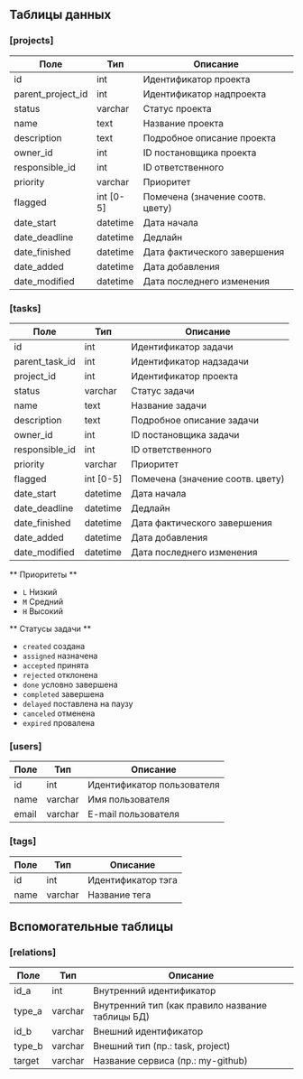 ## Таблицы данных

### [projects]

| Поле              | Тип        | Описание                             |
| ----------------- | ---------- | ------------------------------------ |
| id                | int        | Идентификатор проекта                |
| parent_project_id | int        | Идентификатор надпроекта             |
| status            | varchar    | Статус проекта                       |
| name              | text       | Название проекта                     |
| description       | text       | Подробное описание проекта           |
| owner_id          | int        | ID постановщика проекта              |
| responsible_id    | int        | ID ответственного                    |
| priority          | varchar    | Приоритет                            |
| flagged           | int [0-5]  | Помечена (значение соотв. цвету)     |
| date_start        | datetime   | Дата начала                          |
| date_deadline     | datetime   | Дедлайн                              |
| date_finished     | datetime   | Дата фактического завершения         |
| date_added        | datetime   | Дата добавления                      |
| date_modified     | datetime   | Дата последнего изменения            |


### [tasks]

| Поле           | Тип       | Описание                             |
| -------------- | --------- | ------------------------------------ |
| id             | int       | Идентификатор задачи                 |
| parent_task_id | int       | Идентификатор надзадачи              |
| project_id     | int       | Идентификатор проекта                |
| status         | varchar   | Статус задачи                        |
| name           | text      | Название задачи                      |
| description    | text      | Подробное описание задачи            |
| owner_id       | int       | ID постановщика задачи               |
| responsible_id | int       | ID ответственного                    |
| priority       | varchar   | Приоритет                            |
| flagged        | int [0-5] | Помечена (значение соотв. цвету)     |
| date_start     | datetime  | Дата начала                          |
| date_deadline  | datetime  | Дедлайн                              |
| date_finished  | datetime  | Дата фактического завершения         |
| date_added     | datetime  | Дата добавления                      |
| date_modified  | datetime  | Дата последнего изменения            |

** Приоритеты **

* `L` Низкий 
* `M` Средний 
* `H` Высокий 

** Статусы задачи **

* `created`   создана
* `assigned`  назначена
* `accepted`  принята
* `rejected`  отклонена
* `done`      условно завершена
* `completed` завершена
* `delayed`   поставлена на паузу
* `canceled`  отменена
* `expired`   провалена


### [users]

| Поле           | Тип      | Описание                             |
| -------------- | -------- | ------------------------------------ |
| id             | int      | Идентификатор пользователя           |
| name           | varchar  | Имя пользователя                     |
| email          | varchar  | E-mail пользователя                  |


### [tags]

| Поле           | Тип      | Описание                             |
| -------------- | -------- | ------------------------------------ |
| id             | int      | Идентификатор тэга                   |
| name           | varchar  | Название тега                        |

## Вспомогательные таблицы

### [relations]

| Поле   | Тип      | Описание                                         |
| ------ | -------- | ------------------------------------------------ |
| id_a   | int      | Внутренний идентификатор                         |
| type_a | varchar  | Внутренний тип (как правило название таблицы БД) |
| id_b   | varchar  | Внешний идентификатор                            |
| type_b | varchar  | Внешний тип (пр.: task, project)                 |
| target | varchar  | Название сервиса (пр.: my-github)                |






